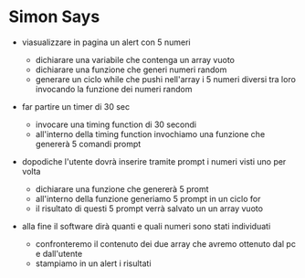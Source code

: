 # Simon Says

- viasualizzare in pagina un alert con 5 numeri
    - dichiarare una variabile che contenga un array vuoto
    - dichiarare una funzione che generi numeri random
    - generare un ciclo while che pushi nell'array i 5 numeri diversi tra loro invocando la funzione dei numeri random
    
- far partire un timer di 30 sec 
    - invocare una timing function di 30 secondi
    - all'interno della timing function invochiamo una funzione che genererà 5 comandi prompt

- dopodiche l'utente dovrà inserire tramite prompt i numeri visti uno per volta
    - dichiarare una funzione che genererà 5 promt
    - all'interno della funzione generiamo 5 prompt in un ciclo for
    - il risultato di questi 5 prompt verrà salvato un un array vuoto
- alla fine il software dirà quanti e quali numeri sono stati individuati
    - confronteremo il contenuto dei due array che avremo ottenuto dal pc e dall'utente
    - stampiamo in un alert i risultati